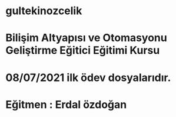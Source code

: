 # gultekinozcelik
# Bilişim Altyapısı ve Otomasyonu Geliştirme Eğitici Eğitimi Kursu
# 08/07/2021 ilk ödev dosyalarıdır.
# Eğitmen : Erdal özdoğan
